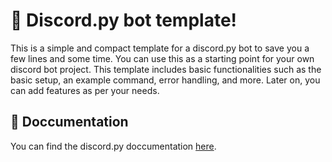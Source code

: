 # 💾 Discord.py bot template!

This is a simple and compact template for a discord.py bot to save you a few lines and some time. You can use this as a starting point for your own discord bot project. This template includes basic functionalities such as the basic setup, an example command, error handling, and more. Later on, you can add features as per your needs.

## 📜 Doccumentation

You can find the discord.py doccumentation [here](https://discordpy.readthedocs.io/en/stable/).

